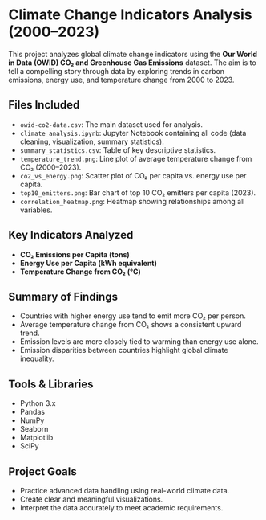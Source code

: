 # Climate Change Indicators Analysis (2000–2023)

This project analyzes global climate change indicators using the **Our World in Data (OWID) CO₂ and Greenhouse Gas Emissions** dataset. 
The aim is to tell a compelling story through data by exploring trends in carbon emissions, energy use, and temperature change from 2000 to 2023.

## Files Included

- `owid-co2-data.csv`: The main dataset used for analysis.
- `climate_analysis.ipynb`: Jupyter Notebook containing all code (data cleaning, visualization, summary statistics).
- `summary_statistics.csv`: Table of key descriptive statistics.
- `temperature_trend.png`: Line plot of average temperature change from CO₂ (2000–2023).
- `co2_vs_energy.png`: Scatter plot of CO₂ per capita vs. energy use per capita.
- `top10_emitters.png`: Bar chart of top 10 CO₂ emitters per capita (2023).
- `correlation_heatmap.png`: Heatmap showing relationships among all variables.

## Key Indicators Analyzed

- **CO₂ Emissions per Capita (tons)**
- **Energy Use per Capita (kWh equivalent)**
- **Temperature Change from CO₂ (°C)**

## Summary of Findings

- Countries with higher energy use tend to emit more CO₂ per person.
- Average temperature change from CO₂ shows a consistent upward trend.
- Emission levels are more closely tied to warming than energy use alone.
- Emission disparities between countries highlight global climate inequality.

## Tools & Libraries

- Python 3.x
- Pandas
- NumPy
- Seaborn
- Matplotlib
- SciPy

## Project Goals

- Practice advanced data handling using real-world climate data.
- Create clear and meaningful visualizations.
- Interpret the data accurately to meet academic requirements.
